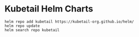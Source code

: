 # Kubetail Helm Charts

```
helm repo add kubetail https://kubetail-org.github.io/helm/
helm repo update
helm search repo kubetail
```
